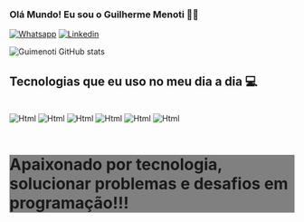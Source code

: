 ### Olá Mundo! Eu sou o Guilherme Menoti 👋🏼

[![Whatsapp](https://img.shields.io/badge/WhatsApp-25D366?style=for-the-badge&logo=whatsapp&logoColor=white)](https://wa.me/5511940382338?text=Ol%C3%A1%2C+tudo+bem%3F)
[![Linkedin](https://img.shields.io/badge/LinkedIn-0077B5?style=for-the-badge&logo=linkedin&logoColor=white)](https://www.linkedin.com/in/guilherme-menoti-32a898249/)

![Guimenoti GitHub stats](https://github-readme-stats.vercel.app/api?username=GuiMenoti&show_icons=true&theme=cobalt)

## Tecnologias que eu uso no meu dia a dia 💻

<div style="display: inline_block"><br/>
<img align="center" alt="Html" src="https://img.shields.io/badge/HTML-239120?style=for-the-badge&logo=html5&logoColor=white">
<img align="center" alt="Html" src="https://img.shields.io/badge/CSS-239120?&style=for-the-badge&logo=css3&logoColor=white">
<img align="center" alt="Html" src="https://img.shields.io/badge/JavaScript-323330?style=for-the-badge&logo=javascript&logoColor=F7DF1E">
<img align="center" alt="Html" src="https://img.shields.io/badge/TypeScript-007ACC?style=for-the-badge&logo=typescript&logoColor=white">
<img align="center" alt="Html" src="https://img.shields.io/badge/Java-ED8B00?style=for-the-badge&logo=openjdk&logoColor=white">
<img align="center" alt="Html" src="https://img.shields.io/badge/C%23-239120?style=for-the-badge&logo=c-sharp&logoColor=white">
</div>
<br/>
<div style="background-color: gray">
<h1>Apaixonado por tecnologia, solucionar problemas e desafios em programação!!!</h1>
</div>

